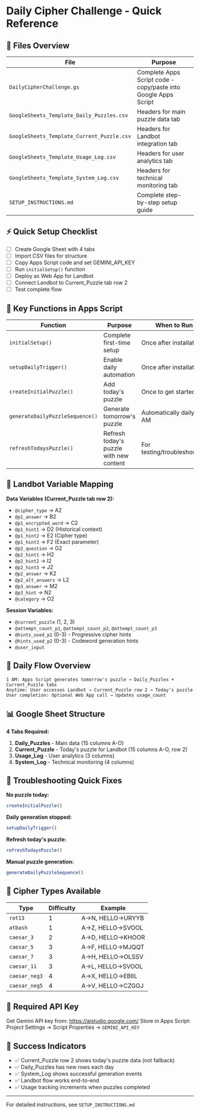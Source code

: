 # Daily Cipher Challenge - Quick Reference

## 📁 Files Overview

| File | Purpose |
|------|---------|
| `DailyCipherChallenge.gs` | Complete Apps Script code - copy/paste into Google Apps Script |
| `GoogleSheets_Template_Daily_Puzzles.csv` | Headers for main puzzle data tab |
| `GoogleSheets_Template_Current_Puzzle.csv` | Headers for Landbot integration tab |
| `GoogleSheets_Template_Usage_Log.csv` | Headers for user analytics tab |
| `GoogleSheets_Template_System_Log.csv` | Headers for technical monitoring tab |
| `SETUP_INSTRUCTIONS.md` | Complete step-by-step setup guide |

## ⚡ Quick Setup Checklist

- [ ] Create Google Sheet with 4 tabs
- [ ] Import CSV files for structure
- [ ] Copy Apps Script code and set GEMINI_API_KEY
- [ ] Run `initialSetup()` function
- [ ] Deploy as Web App for Landbot
- [ ] Connect Landbot to Current_Puzzle tab row 2
- [ ] Test complete flow

## 🔧 Key Functions in Apps Script

| Function | Purpose | When to Run |
|----------|---------|-------------|
| `initialSetup()` | Complete first-time setup | Once after installation |
| `setupDailyTrigger()` | Enable daily automation | Once after installation |
| `createInitialPuzzle()` | Add today's puzzle | Once to get started |
| `generateDailyPuzzleSequence()` | Generate tomorrow's puzzle | Automatically daily at 1 AM |
| `refreshTodaysPuzzle()` | Refresh today's puzzle with new content | For testing/troubleshooting |

## 🎯 Landbot Variable Mapping

**Data Variables (Current_Puzzle tab row 2):**
- `@cipher_type` → A2
- `@p1_answer` → B2  
- `@p1_encrypted_word` → C2
- `@p1_hint1` → D2 (Historical context)
- `@p1_hint2` → E2 (Cipher type)
- `@p1_hint3` → F2 (Exact parameter)
- `@p2_question` → G2
- `@p2_hint1` → H2
- `@p2_hint2` → I2
- `@p2_hint3` → J2
- `@p2_answer` → K2
- `@p2_alt_answers` → L2
- `@p3_answer` → M2
- `@p3_hint` → N2
- `@category` → O2

**Session Variables:**
- `@current_puzzle` (1, 2, 3)
- `@attempt_count_p1`, `@attempt_count_p2`, `@attempt_count_p3`
- `@hints_used_p1` (0-3) - Progressive cipher hints
- `@hints_used_p2` (0-3) - Codeword generation hints
- `@user_input`

## 🔄 Daily Flow Overview

```
1 AM: Apps Script generates tomorrow's puzzle → Daily_Puzzles + Current_Puzzle tabs
Anytime: User accesses Landbot → Current_Puzzle row 2 → Today's puzzle
User completion: Optional Web App call → Updates usage_count
```

## 📊 Google Sheet Structure

**4 Tabs Required:**
1. **Daily_Puzzles** - Main data (15 columns A-O)
2. **Current_Puzzle** - Today's puzzle for Landbot (15 columns A-O, row 2)
3. **Usage_Log** - User analytics (3 columns)
4. **System_Log** - Technical monitoring (4 columns)

## 🚨 Troubleshooting Quick Fixes

**No puzzle today:**
```javascript
createInitialPuzzle()
```

**Daily generation stopped:**
```javascript
setupDailyTrigger()
```

**Refresh today's puzzle:**
```javascript
refreshTodaysPuzzle()
```

**Manual puzzle generation:**
```javascript
generateDailyPuzzleSequence()
```

## 🔐 Cipher Types Available

| Type | Difficulty | Example |
|------|------------|---------|
| `rot13` | 1 | A→N, HELLO→URYYB |
| `atbash` | 1 | A→Z, HELLO→SVOOL |
| `caesar_3` | 2 | A→D, HELLO→KHOOR |
| `caesar_5` | 3 | A→F, HELLO→MJQQT |
| `caesar_7` | 3 | A→H, HELLO→OLSSV |
| `caesar_11` | 3 | A→L, HELLO→SVOOL |
| `caesar_neg3` | 4 | A→X, HELLO→EBIIL |
| `caesar_neg5` | 4 | A→V, HELLO→CZGGJ |

## 📝 Required API Key

Get Gemini API key from: https://aistudio.google.com/
Store in Apps Script: Project Settings → Script Properties → `GEMINI_API_KEY`

## 🎯 Success Indicators

- ✅ Current_Puzzle row 2 shows today's puzzle data (not fallback)
- ✅ Daily_Puzzles has new rows each day
- ✅ System_Log shows successful generation events
- ✅ Landbot flow works end-to-end
- ✅ Usage tracking increments when puzzles completed

---

For detailed instructions, see `SETUP_INSTRUCTIONS.md`